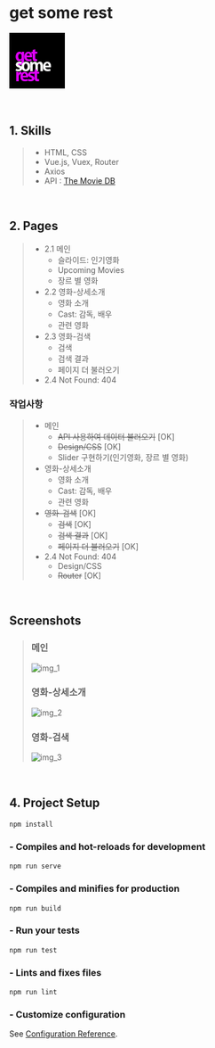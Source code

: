# get some rest
![LOGO](./screenshot/logo.png)

<br/>

## 1. Skills
> - HTML, CSS
> - Vue.js, Vuex, Router 
> - Axios
> - API : [The Movie DB](https://www.themoviedb.org/)

<br/>

## 2. Pages
> - 2.1 메인
>    - 슬라이드: 인기영화
>    - Upcoming Movies
>    - 장르 별 영화
> - 2.2 영화-상세소개
>    - 영화 소개
>    - Cast: 감독, 배우
>    - 관련 영화
> - 2.3 영화-검색
>    - 검색
>    - 검색 결과
>    - 페이지 더 불러오기
> - 2.4 Not Found: 404

### 작업사항
> - 메인 
>    - ~~API 사용하여 데이터 불러오기~~ [OK]
>    - ~~Design/CSS~~ [OK]
>    - Slider 구현하기(인기영화, 장르 별 영화)
> - 영화-상세소개
>    - 영화 소개
>    - Cast: 감독, 배우
>    - 관련 영화
> - ~~영화-검색~~ [OK]
>    - ~~검색~~ [OK]
>    - ~~검색 결과~~ [OK]
>    - ~~페이지 더 불러오기~~ [OK]
> - 2.4 Not Found: 404
>    - Design/CSS
>    - ~~Router~~ [OK]
<br/>

## Screenshots
> ### 메인
> ![img_1]()
> ### 영화-상세소개
> ![img_2]()
> ### 영화-검색
> ![img_3]()

<br/>

## 4. Project Setup
```
npm install
```

### - Compiles and hot-reloads for development
```
npm run serve
```

### - Compiles and minifies for production
```
npm run build
```

### - Run your tests
```
npm run test
```

### - Lints and fixes files
```
npm run lint
```

### - Customize configuration
See [Configuration Reference](https://cli.vuejs.org/config/).
